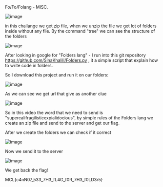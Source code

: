 Fo/Fo/Folang - MISC.

![image](https://user-images.githubusercontent.com/81467647/179472685-e44b3ba0-e285-41ef-9b18-3b65a6615bea.png)

in this challange we get zip file, when we unzip the file we get lot of folders inside without any file. By the command "tree" we can see the structure of the folders

![image](https://user-images.githubusercontent.com/81467647/179473170-2692d907-8249-4d2a-b119-dd0c9cebd78e.png)

After looking in google for "Folders lang" - I run into this git repository https://github.com/SinaKhalili/Folders.py , it a simple script that explain how to write code in folders.

So I download this project and run it on our folders:

![image](https://user-images.githubusercontent.com/81467647/179475942-b5e3fbe7-7480-40e2-9c68-4674f1072b89.png)

As we can see we get url that give as another clue

![image](https://user-images.githubusercontent.com/81467647/179476144-a49f5578-00c0-472d-8d62-ada730acc312.png)

So in this video the word that we need to send is "supercalifragilisticexpialidocious", by simple rules of the Folders lang we create an zip file and send to the server and get our flag.

After we create the folders we can check if it correct

![image](https://user-images.githubusercontent.com/81467647/179477682-90363d68-9dd6-4d61-9311-11bf47c409f4.png)

Now we send it to the server

![image](https://user-images.githubusercontent.com/81467647/179476916-f2676017-1063-47db-a06c-d8d9885ce2a1.png)

We get back the flag!

MCL{c4nN07_533_7H3_fL4G_f0R_7H3_f0LD3r5} 



